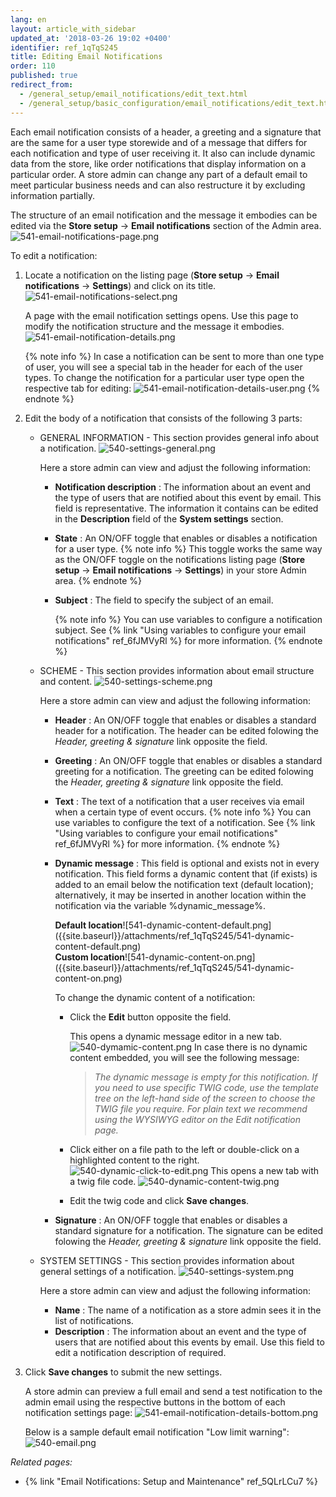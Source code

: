 ```yaml
---
lang: en
layout: article_with_sidebar
updated_at: '2018-03-26 19:02 +0400'
identifier: ref_1qTqS245
title: Editing Email Notifications
order: 110
published: true
redirect_from:
  - /general_setup/email_notifications/edit_text.html
  - /general_setup/basic_configuration/email_notifications/edit_text.html
---
```

Each email notification consists of a header, a greeting and a signature that are the same for a user type storewide and of a message that differs for each notification and type of user receiving it. It also can include dynamic data from the store, like order notifications that display information on a particular order. A store admin can change any part of a default email to meet particular business needs and can also restructure it by excluding information partially. 

The structure of an email notification and the message it embodies can be edited via the **Store setup** -> **Email notifications** section of the Admin area.
![541-email-notifications-page.png]({{site.baseurl}}/attachments/ref_1qTqS245/541-email-notifications-page.png)

To edit a notification:

1. Locate a notification on the listing page (**Store setup** -> **Email notifications** -> **Settings**) and click on its title. 
   ![541-email-notifications-select.png]({{site.baseurl}}/attachments/ref_1qTqS245/541-email-notifications-select.png)

   A page with the email notification settings opens. Use this page to modify the notification structure and the message it embodies.
   ![541-email-notification-details.png]({{site.baseurl}}/attachments/ref_1qTqS245/541-email-notification-details.png)
   
   {% note info %}
   In case a notification can be sent to more than one type of user, you will see a special tab in the header for each of the user types. To change the notification for a particular user type open the respective tab for editing:
   ![541-email-notification-details-user.png]({{site.baseurl}}/attachments/ref_1qTqS245/541-email-notification-details-user.png)
   {% endnote %}

2. Edit the body of a notification that consists of the following 3 parts:
   
   * GENERAL INFORMATION - This section provides general info about a notification.
     ![540-settings-general.png]({{site.baseurl}}/attachments/ref_1qTqS245/540-settings-general.png)
     
     Here a store admin can view and adjust the following information:
     * **Notification description** : The information about an event and the type of users that are notified about this event by email. This field is representative. The information it contains can be edited in the **Description** field of the **System settings** section.
     * **State** : An ON/OFF toggle that enables or disables a notification for a user type. 
       {% note info %}
       This toggle works the same way as the ON/OFF toggle on the notifications listing page (**Store setup** -> **Email notifications** -> **Settings**) in your store Admin area.
       {% endnote %}
      * **Subject** : The field to specify the subject of an email. 
        
        {% note info %}
        You can use variables to configure a notification subject. See {% link "Using variables to configure your email  notifications" ref_6fJMVyRl %} for more information.
        {% endnote %}

   * SCHEME - This section provides information about email structure and content.
     ![540-settings-scheme.png]({{site.baseurl}}/attachments/ref_1qTqS245/540-settings-scheme.png)
     
     Here a store admin can view and adjust the following information:
     * **Header** : An ON/OFF toggle that enables or disables a standard header for a notification. The header can be edited folowing the _Header, greeting & signature_ link opposite the field. 
     * **Greeting** : An ON/OFF toggle that enables or disables a standard greeting for a notification. The greeting can be edited folowing the _Header, greeting & signature_ link opposite the field. 
     * **Text** : The text of a notification that a user receives via email when a certain type of event occurs. 
       {% note info %}
        You can use variables to configure the text of a notification. See {% link "Using variables to configure your email  notifications" ref_6fJMVyRl %} for more information.
        {% endnote %}
     * **Dynamic message** : This field is optional and exists not in every notification. This field forms a dynamic content that (if exists) is added to an email below the notification text (default location); alternatively, it may be inserted in another location within the notification via the variable %dynamic_message%. 
         <div class="ui stackable two column grid">
           <div class="column" markdown="span"><b>Default location</b>![541-dynamic-content-default.png]({{site.baseurl}}/attachments/ref_1qTqS245/541-dynamic-content-default.png)</div>
           <div class="column" markdown="span"><b>Custom location</b>![541-dynamic-content-on.png]({{site.baseurl}}/attachments/ref_1qTqS245/541-dynamic-content-on.png)</div>
         </div>
       
       To change the dynamic content of a notification:
        * Click the **Edit** button opposite the field.
        
          This opens a dynamic message editor in a new tab. 
          ![540-dymamic-content.png]({{site.baseurl}}/attachments/ref_1qTqS245/540-dymamic-content.png)
          In case there is no dynamic content embedded, you will see the following message: 
          > _The dynamic message is empty for this notification. If you need to use specific TWIG code, use the template tree on the left-hand side of the screen to choose the TWIG file you require. For plain text we recommend using the WYSIWYG editor on the Edit notification page._
          
        *  Click either on a file path to the left or double-click on a highlighted content to the right.
           ![540-dynamic-click-to-edit.png]({{site.baseurl}}/attachments/ref_1qTqS245/540-dynamic-click-to-edit.png)
           This opens a new tab with a twig file code.
           ![540-dynamic-content-twig.png]({{site.baseurl}}/attachments/ref_1qTqS245/540-dynamic-content-twig.png)
         * Edit the twig code and click **Save changes**.
        
       
     * **Signature** : An ON/OFF toggle that enables or disables a standard signature for a notification. The signature can be edited folowing the _Header, greeting & signature_ link opposite the field. 

   * SYSTEM SETTINGS - This section provides information about general settings of a notification.
     ![540-settings-system.png]({{site.baseurl}}/attachments/ref_1qTqS245/540-settings-system.png)
     
     Here a store admin can view and adjust the following information:
     * **Name** : The name of a notification as a store admin sees it in the list of notifications.
     * **Description** : The information about an event and the type of users that are notified about this events by email. Use this field to edit a notification description of required.

3. Click **Save changes** to submit the new settings.

   A store admin can preview a full email and send a test notification to the admin email using the respective buttons in the bottom of each notification settings page:
   ![541-email-notification-details-bottom.png]({{site.baseurl}}/attachments/ref_1qTqS245/541-email-notification-details-bottom.png)
   
   Below is a sample default email notification "Low limit warning":
   ![540-email.png]({{site.baseurl}}/attachments/ref_1qTqS245/540-email.png)



_Related pages:_

   * {% link "Email Notifications: Setup and Maintenance" ref_5QLrLCu7 %}
